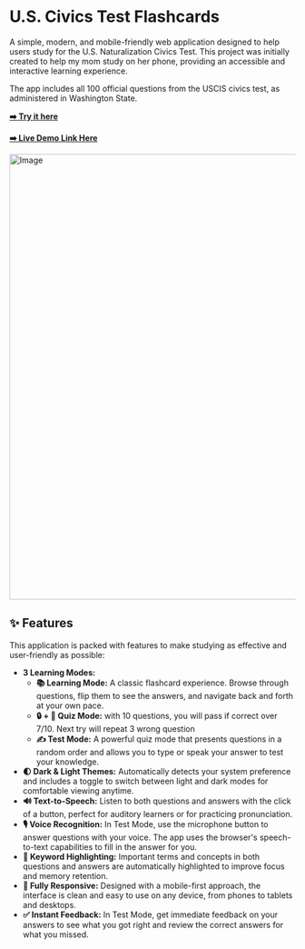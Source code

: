# U.S. Civics Test Flashcards

A simple, modern, and mobile-friendly web application designed to help users study for the U.S. Naturalization Civics Test. This project was initially created to help my mom study on her phone, providing an accessible and interactive learning experience.

The app includes all 100 official questions from the USCIS civics test, as administered in Washington State.

**[➡️ Try it here](https://us-citizenship-flash-cards-59rnssrex-antons-projects-a102fb4e.vercel.app/)**

**[➡️ Live Demo Link Here](https://youtube.com/shorts/80EAIibgLjY?feature=share)**

<img width="547" height="784" alt="Image" src="https://github.com/user-attachments/assets/65a482e7-395b-4de2-8429-90f2b0ca3201" />

## ✨ Features

This application is packed with features to make studying as effective and user-friendly as possible:

-   **3 Learning Modes:**
    -   **📚 Learning Mode:** A classic flashcard experience. Browse through questions, flip them to see the answers, and navigate back and forth at your own pace.
    -   **🔒 + 🔑 Quiz Mode:** with 10 questions, you will pass if correct over 7/10. Next try will repeat 3 wrong question
    -   **✍️ Test Mode:** A powerful quiz mode that presents questions in a random order and allows you to type or speak your answer to test your knowledge.
-   **🌓 Dark & Light Themes:** Automatically detects your system preference and includes a toggle to switch between light and dark modes for comfortable viewing anytime.
-   **🔊 Text-to-Speech:** Listen to both questions and answers with the click of a button, perfect for auditory learners or for practicing pronunciation.
-   **🎙️ Voice Recognition:** In Test Mode, use the microphone button to answer questions with your voice. The app uses the browser's speech-to-text capabilities to fill in the answer for you.
-   **🔑 Keyword Highlighting:** Important terms and concepts in both questions and answers are automatically highlighted to improve focus and memory retention.
-   **📱 Fully Responsive:** Designed with a mobile-first approach, the interface is clean and easy to use on any device, from phones to tablets and desktops.
-   **✅ Instant Feedback:** In Test Mode, get immediate feedback on your answers to see what you got right and review the correct answers for what you missed.
